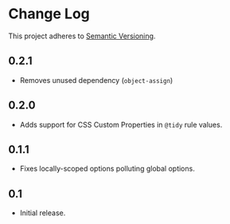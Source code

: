 # Change Log
This project adheres to [Semantic Versioning](http://semver.org/).

## 0.2.1
* Removes unused dependency (`object-assign`)

## 0.2.0
* Adds support for CSS Custom Properties in `@tidy` rule values.

## 0.1.1
* Fixes locally-scoped options polluting global options.

## 0.1
* Initial release.
